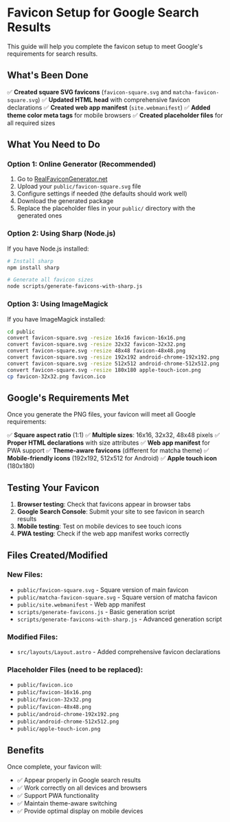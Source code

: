 # Favicon Setup for Google Search Results

This guide will help you complete the favicon setup to meet Google's requirements for search results.

## What's Been Done

✅ **Created square SVG favicons** (`favicon-square.svg` and `matcha-favicon-square.svg`)
✅ **Updated HTML head** with comprehensive favicon declarations
✅ **Created web app manifest** (`site.webmanifest`)
✅ **Added theme color meta tags** for mobile browsers
✅ **Created placeholder files** for all required sizes

## What You Need to Do

### Option 1: Online Generator (Recommended)

1. Go to [RealFaviconGenerator.net](https://realfavicongenerator.net/)
2. Upload your `public/favicon-square.svg` file
3. Configure settings if needed (the defaults should work well)
4. Download the generated package
5. Replace the placeholder files in your `public/` directory with the generated ones

### Option 2: Using Sharp (Node.js)

If you have Node.js installed:

```bash
# Install sharp
npm install sharp

# Generate all favicon sizes
node scripts/generate-favicons-with-sharp.js
```

### Option 3: Using ImageMagick

If you have ImageMagick installed:

```bash
cd public
convert favicon-square.svg -resize 16x16 favicon-16x16.png
convert favicon-square.svg -resize 32x32 favicon-32x32.png
convert favicon-square.svg -resize 48x48 favicon-48x48.png
convert favicon-square.svg -resize 192x192 android-chrome-192x192.png
convert favicon-square.svg -resize 512x512 android-chrome-512x512.png
convert favicon-square.svg -resize 180x180 apple-touch-icon.png
cp favicon-32x32.png favicon.ico
```

## Google's Requirements Met

Once you generate the PNG files, your favicon will meet all Google requirements:

✅ **Square aspect ratio** (1:1)
✅ **Multiple sizes**: 16x16, 32x32, 48x48 pixels
✅ **Proper HTML declarations** with size attributes
✅ **Web app manifest** for PWA support
✅ **Theme-aware favicons** (different for matcha theme)
✅ **Mobile-friendly icons** (192x192, 512x512 for Android)
✅ **Apple touch icon** (180x180)

## Testing Your Favicon

1. **Browser testing**: Check that favicons appear in browser tabs
2. **Google Search Console**: Submit your site to see favicon in search results
3. **Mobile testing**: Test on mobile devices to see touch icons
4. **PWA testing**: Check if the web app manifest works correctly

## Files Created/Modified

### New Files:
- `public/favicon-square.svg` - Square version of main favicon
- `public/matcha-favicon-square.svg` - Square version of matcha favicon
- `public/site.webmanifest` - Web app manifest
- `scripts/generate-favicons.js` - Basic generation script
- `scripts/generate-favicons-with-sharp.js` - Advanced generation script

### Modified Files:
- `src/layouts/Layout.astro` - Added comprehensive favicon declarations

### Placeholder Files (need to be replaced):
- `public/favicon.ico`
- `public/favicon-16x16.png`
- `public/favicon-32x32.png`
- `public/favicon-48x48.png`
- `public/android-chrome-192x192.png`
- `public/android-chrome-512x512.png`
- `public/apple-touch-icon.png`

## Benefits

Once complete, your favicon will:
- ✅ Appear properly in Google search results
- ✅ Work correctly on all devices and browsers
- ✅ Support PWA functionality
- ✅ Maintain theme-aware switching
- ✅ Provide optimal display on mobile devices 